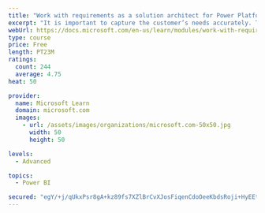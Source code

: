 ```yaml
---
title: "Work with requirements as a solution architect for Power Platform and Dynamics 365"
excerpt: "It is important to capture the customer’s needs accurately. This module explains how to capture requirements and identify functional and non-functional items."
webUrl: https://docs.microsoft.com/en-us/learn/modules/work-with-requirements/
type: course
price: Free
length: PT23M
ratings:
  count: 244
  average: 4.75
heat: 50

provider:
  name: Microsoft Learn
  domain: microsoft.com
  images:
    - url: /assets/images/organizations/microsoft.com-50x50.jpg
      width: 50
      height: 50

levels:
  - Advanced

topics:
  - Power BI

secured: "egY/+j/qUkxPsr8gA+kz89fs7XZlBrCvXJosFiqenCdoOeeKbdsRoji+HyEEtg0i44Za4fjEbrDdTL9OULLYauno9j35KGCbSspyI8Pg9PjEaUC7fBH2R2N5Ah+GXsfsRfupeJBCBeKf0aeU9TYi9nzFw9hpRCp6hGB7A/bwAIefsqAlw2E+5H/82AhZYk4JT4va1YeW0I1epfAtt2Kz+hQbrt1YbS1mmuwT4SM0mOL4Vj/JV/VvcrIVMhEBS8kl0vacFXuNnEzFNPoXtE6cVQAqneCBU0MBJOP79EQnj6/+LVkriOaMyXCj7kGsrJkgadMo+X96l1dLQ+Hu5hn277306s1D/wf063N2DSh8pgDTDV6yoelpF+2MhzQryAZg2X59AJ14oVH6t68bUrSxJg==;qGN9hZ79jPCRKefB0Roamg=="
---
```


